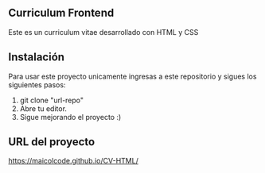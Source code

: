 ## Curriculum Frontend

Este es un curriculum vitae desarrollado con HTML y CSS

## Instalación

Para usar este proyecto unicamente ingresas a este repositorio y sigues los siguientes
pasos:

1. git clone "url-repo"
2. Abre tu editor.
3. Sigue mejorando el proyecto :)

## URL del proyecto

https://maicolcode.github.io/CV-HTML/
